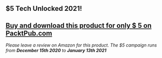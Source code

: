 ## $5 Tech Unlocked 2021!
[Buy and download this product for only $ 5 on PacktPub.com](https://www.packtpub.com/)
-----
*Please leave a review on Amazon for this product. The $5 campaign         runs from __December 15th 2020__ to __January 13th 2021__*

